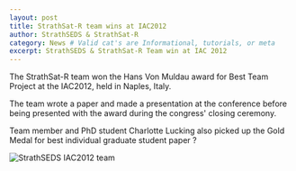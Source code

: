 ```yaml
---
layout: post
title: StrathSat-R team wins at IAC2012
author: StrathSEDS & StrathSat-R
category: News # Valid cat's are Informational, tutorials, or meta
excerpt: StrathSEDS & StrathSat-R Team win at IAC 2012
---
```


The StrathSat-R team won the Hans Von Muldau award for Best Team Project at the IAC2012, held in Naples, Italy.

The team wrote a paper and made a presentation at the conference before being presented with the award during the congress' closing ceremony. 

Team member and PhD student Charlotte Lucking also picked up the Gold Medal for best individual graduate student paper ?

![StrathSEDS IAC2012 team][iac2012]

[iac2012]: {{site.staticurl}}images\posts\iac.jpg "Proud winners!"